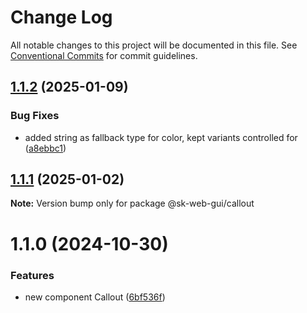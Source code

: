 # Change Log

All notable changes to this project will be documented in this file.
See [Conventional Commits](https://conventionalcommits.org) for commit guidelines.

## [1.1.2](https://github.com/Sundsvallskommun/web-shared-components/compare/@sk-web-gui/callout@1.1.1...@sk-web-gui/callout@1.1.2) (2025-01-09)

### Bug Fixes

- added string as fallback type for color, kept variants controlled for ([a8ebbc1](https://github.com/Sundsvallskommun/web-shared-components/commit/a8ebbc1d1538332610c5f2dec458a14f2bc48ba9))

## [1.1.1](https://github.com/Sundsvallskommun/web-shared-components/compare/@sk-web-gui/callout@1.1.0...@sk-web-gui/callout@1.1.1) (2025-01-02)

**Note:** Version bump only for package @sk-web-gui/callout

# 1.1.0 (2024-10-30)

### Features

- new component Callout ([6bf536f](https://github.com/Sundsvallskommun/web-shared-components/commit/6bf536f6b657a4172ed55ae7547a205531819d76))
